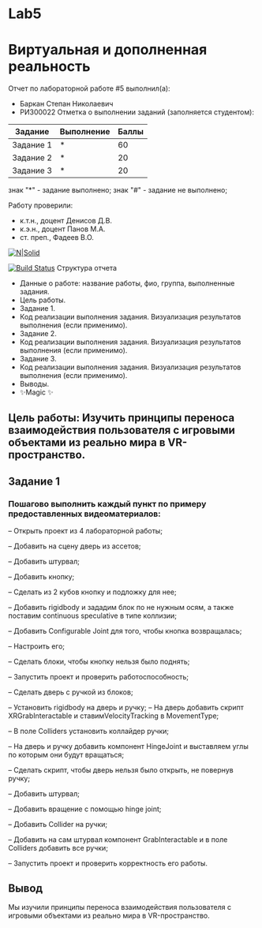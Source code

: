 # Lab5 
# Виртуальная и дополненная реальность
Отчет по лабораторной работе #5 выполнил(а):
- Баркан Степан Николаевич
- РИ300022
Отметка о выполнении заданий (заполняется студентом):

| Задание | Выполнение | Баллы |
| ------ | ------ | ------ |
| Задание 1 | * | 60 |
| Задание 2 | * | 20 |
| Задание 3 | * | 20 |

знак "*" - задание выполнено; знак "#" - задание не выполнено;

Работу проверили:
- к.т.н., доцент Денисов Д.В.
- к.э.н., доцент Панов М.А.
- ст. преп., Фадеев В.О.

[![N|Solid](https://cldup.com/dTxpPi9lDf.thumb.png)](https://nodesource.com/products/nsolid)

[![Build Status](https://travis-ci.org/joemccann/dillinger.svg?branch=master)](https://travis-ci.org/joemccann/dillinger)
Структура отчета

- Данные о работе: название работы, фио, группа, выполненные задания.
- Цель работы.
- Задание 1.
- Код реализации выполнения задания. Визуализация результатов выполнения (если применимо).
- Задание 2.
- Код реализации выполнения задания. Визуализация результатов выполнения (если применимо).
- Задание 3.
- Код реализации выполнения задания. Визуализация результатов выполнения (если применимо).
- Выводы.
- ✨Magic ✨
## Цель работы: Изучить принципы переноса взаимодействия пользователя с игровыми объектами из реально мира в VR-пространство.
## Задание 1
### Пошагово выполнить каждый пункт по примеру предоставленных видеоматериалов:
– Открыть проект из 4 лабораторной работы;

– Добавить на сцену дверь из ассетов;

– Добавить штурвал;

– Добавить кнопку;

– Сделать из 2 кубов кнопку и подложку для нее;

– Добавить rigidbody и зададим блок по не нужным осям, а также поставим continuous speculative в типе коллизии;

– Добавить Configurable Joint для того, чтобы кнопка возвращалась;

– Настроить его;

– Сделать блоки, чтобы кнопку нельзя было поднять;

– Запустить проект и проверить работоспособность;

– Сделать дверь с ручкой из блоков;

– Установить rigidbody на дверь и ручку;
– На дверь добавить скрипт XRGrabInteractable и ставимVelocityTracking в MovementType;

– В поле Colliders установить коллайдер ручки;

– На дверь и ручку добавить компонент HingeJoint и выставляем углы по которым они будут вращаться;

– Сделать скрипт, чтобы дверь нельзя было открыть, не повернув ручку;

– Добавить штурвал;

– Добавить вращение с помощью hinge joint;

– Добавить Collider на ручки;

– Добавить на сам штурвал компонент GrabInteractable и в поле Colliders добавить все ручки;

– Запустить проект и проверить корректность его работы.

## Вывод 
Мы изучили принципы переноса взаимодействия пользователя с игровыми объектами из реально мира в VR-пространство.

